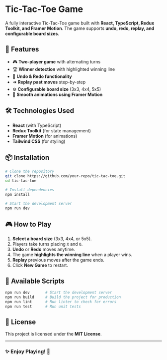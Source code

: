 # Tic-Tac-Toe Game

A fully interactive Tic-Tac-Toe game built with **React, TypeScript, Redux Toolkit, and Framer Motion**. The game supports **undo, redo, replay, and configurable board sizes**.

## 🚀 Features
- 🎮 **Two-player game** with alternating turns
- 🏆 **Winner detection** with highlighted winning line
- 🔄 **Undo & Redo functionality**
- ⏪ **Replay past moves** step-by-step
- ⚙ **Configurable board size** (3x3, 4x4, 5x5)
- 🎨 **Smooth animations using Framer Motion**

## 🛠️ Technologies Used
- **React** (with TypeScript)
- **Redux Toolkit** (for state management)
- **Framer Motion** (for animations)
- **Tailwind CSS** (for styling)

## 📦 Installation
```bash
# Clone the repository
git clone https://github.com/your-repo/tic-tac-toe.git
cd tic-tac-toe

# Install dependencies
npm install

# Start the development server
npm run dev
```

## 🎮 How to Play
1. **Select a board size** (3x3, 4x4, or 5x5).
2. Players take turns placing `X` and `O`.
3. **Undo** or **Redo** moves anytime.
4. The game **highlights the winning line** when a player wins.
5. **Replay** previous moves after the game ends.
6. Click **New Game** to restart.

## 📌 Available Scripts
```bash
npm run dev       # Start the development server
npm run build     # Build the project for production
npm run lint      # Run linter to check for errors
npm run test      # Run unit tests
```

## 📜 License
This project is licensed under the **MIT License**.

---
### ✨ Enjoy Playing! 🎉